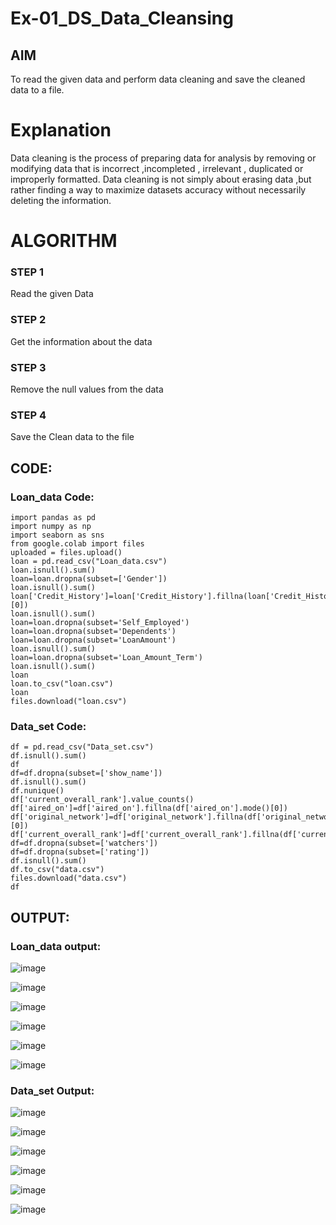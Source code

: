 # Ex-01_DS_Data_Cleansing


## AIM
To read the given data and perform data cleaning and save the cleaned data to a file. 

# Explanation
Data cleaning is the process of preparing data for analysis by removing or modifying data that is incorrect ,incompleted , irrelevant , duplicated or improperly formatted. 
Data cleaning is not simply about erasing data ,but rather finding a way to maximize datasets accuracy without necessarily deleting the information. 

# ALGORITHM
### STEP 1
Read the given Data
### STEP 2
Get the information about the data
### STEP 3
Remove the null values from the data
### STEP 4
Save the Clean data to the file

## CODE:
### Loan_data Code:
```
import pandas as pd
import numpy as np
import seaborn as sns
from google.colab import files
uploaded = files.upload()
loan = pd.read_csv("Loan_data.csv")
loan.isnull().sum()
loan=loan.dropna(subset=['Gender'])
loan.isnull().sum()
loan['Credit_History']=loan['Credit_History'].fillna(loan['Credit_History'].mode()[0])
loan.isnull().sum()
loan=loan.dropna(subset='Self_Employed')
loan=loan.dropna(subset='Dependents')
loan=loan.dropna(subset='LoanAmount')
loan.isnull().sum()
loan=loan.dropna(subset='Loan_Amount_Term')
loan.isnull().sum()
loan
loan.to_csv("loan.csv")
loan
files.download("loan.csv")
```

### Data_set Code:
```
df = pd.read_csv("Data_set.csv")
df.isnull().sum()
df
df=df.dropna(subset=['show_name'])
df.isnull().sum()
df.nunique()
df['current_overall_rank'].value_counts()
df['aired_on']=df['aired_on'].fillna(df['aired_on'].mode()[0])
df['original_network']=df['original_network'].fillna(df['original_network'].mode()[0])
df['current_overall_rank']=df['current_overall_rank'].fillna(df['current_overall_rank'].mean())
df=df.dropna(subset=['watchers'])
df=df.dropna(subset=['rating'])
df.isnull().sum()
df.to_csv("data.csv")
files.download("data.csv")
df
```


## OUTPUT:
### Loan_data output:

![image](https://github.com/Georgepaultony/ODD2023-Datascience-Ex01/assets/120088748/6b134247-043f-49cc-9df7-fc342378a06c)

![image](https://github.com/Georgepaultony/ODD2023-Datascience-Ex01/assets/120088748/1db5b0a7-2bcc-448c-8dcc-20009646c7fc)

![image](https://github.com/Georgepaultony/ODD2023-Datascience-Ex01/assets/120088748/9c6ce41c-05e0-4b11-ab0a-8702b45bf686)

![image](https://github.com/Georgepaultony/ODD2023-Datascience-Ex01/assets/120088748/aadf38e8-dbfa-4b96-8102-ad684f8ccd02)

![image](https://github.com/Georgepaultony/ODD2023-Datascience-Ex01/assets/120088748/97812e9f-473b-47b2-ade5-3fc3ab26e1e4)

![image](https://github.com/Georgepaultony/ODD2023-Datascience-Ex01/assets/120088748/6f655ee7-4ffa-48b5-9fde-20014a70e6d2)

### Data_set Output:

![image](https://github.com/Georgepaultony/ODD2023-Datascience-Ex01/assets/120088748/26425368-3572-4d17-8a7c-4f146780239a)

![image](https://github.com/Georgepaultony/ODD2023-Datascience-Ex01/assets/120088748/996e6983-5f2b-4978-99d3-ce0b0d22850d)

![image](https://github.com/Georgepaultony/ODD2023-Datascience-Ex01/assets/120088748/ddaa0184-da41-431d-a9a6-dbe915350dc4)

![image](https://github.com/Georgepaultony/ODD2023-Datascience-Ex01/assets/120088748/24f15ad3-80ef-47ce-be1f-4b248a505c93)

![image](https://github.com/Georgepaultony/ODD2023-Datascience-Ex01/assets/120088748/9f7431f8-7430-40b3-854b-095718f7f6d1)

![image](https://github.com/Georgepaultony/ODD2023-Datascience-Ex01/assets/120088748/4d209ac1-f437-40ac-9f64-055c6de5c090)









